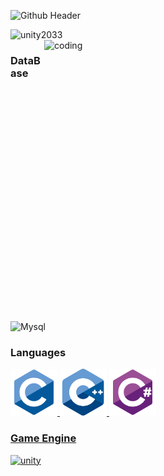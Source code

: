![Github Header](https://github.com/Unity2033/Unity2033/assets/82032086/8f652925-af2f-4d38-9f23-a11a0919f9f2)

<p align="left"> <img src="https://komarev.com/ghpvc/?username=unity2033&label=Profile%20views&color=0e75b6&style=flat" alt="unity2033"/>
<img align="right" alt="coding" width = "450" height = "450" src = "https://github.com/Unity2033/Unity2033/assets/82032086/64d5105d-ac4d-430f-9922-9b3037a7c18e">
  

<h3 align="left"> DataBase
</h3> <p align="justify">
</h3> <p align="justify"> <img src="https://img.shields.io/badge/mysql-4479A1?style=for-the-badge&logo=mysql&logoColor=white" alt="Mysql" width="75" height="25"/>

<h3 align="left">Languages 
</h3> <p align="left">
  
 <a href="https://www.cprogramming.com/" target="_blank" rel="noreferrer"> <img src="https://raw.githubusercontent.com/devicons/devicon/master/icons/c/c-original.svg" alt="c" width="75" height="75"/> 
 <a href="https://www.w3schools.com/cpp/" target="_blank" rel="noreferrer"> <img src="https://raw.githubusercontent.com/devicons/devicon/master/icons/cplusplus/cplusplus-original.svg" alt="cplusplus" width="75" height="75"/>
 <a href="https://www.w3schools.com/cs/" target="_blank" rel="noreferrer"> <img src="https://raw.githubusercontent.com/devicons/devicon/master/icons/csharp/csharp-original.svg" alt="csharp" width="75" height="75"/>

<h3 align="left"> Game Engine
</h3> <p align="left"> <img src="https://cdn.icon-icons.com/icons2/233/PNG/512/Unity_26208.png" alt="unity" width="75" height="75"/>
